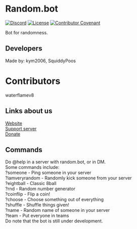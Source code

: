 # Random.bot
[![Discord](https://img.shields.io/discord/725303414220914758.svg?label=&logo=discord&logoColor=ffffff&color=7389D8&labelColor=6A7EC2)](https://discord.gg/ZatYnsX)
[![License](https://img.shields.io/github/license/kym2006/random.bot.svg)](https://github.com/kym2006/random.bot/blob/master/README.md)
[![Contributor Covenant](https://img.shields.io/badge/Contributor%20Covenant-v2.0%20adopted-ff69b4.svg)](https://github.com/kym2006/random.bot/blob/master/CODE_OF_CONDUCT.md)

Bot for randomness.

## Developers
Made by: kym2006, SquiddyPoos
# Contributors
waterflamev8

## Links about us
[Website](https://randomweb.netlify.app/)\
[Support server](https://discord.gg/ZatYnsX)\
[Donate](https://paypal.me/kym2k06)

## Commands
Do @help in a server with random.bot, or in DM.\
Some commands include:\
?someone - Ping someone in your server\
?iamveryrandom - Randomly kick someone from your server\
?eightball - Classic 8ball\
?rnd - Random number generator\
?coinflip - Flip a coin!\
?choose - Choose something out of everything\
?shuffle - Shuffle things given!\
?name - Random name of someone in your server\
?team - Put everyone in teams\
Do note that the bot is still under development.
